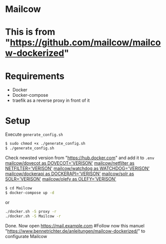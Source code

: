 # Mailcow
# This is from "https://github.com/mailcow/mailcow-dockerized"

# Requirements
- Docker
- Docker-compose
- traefik as a reverse proxy in front of it

# Setup
<!-- Change the variables in the `.env` file to your need.
```yaml
DOMAIN="example.com"                # (line 1)
MAILCOW_HOSTNAME="mail.example.com" # (line 9)
``` -->
Execute `generate_config.sh`
```sh
$ sudo chmod +x ./generate_config.sh
$ ./generate_config.sh
```
Check newsted version from "https://hub.docker.com" and add it to `.env`
[mailcow/dovecot as DOVECOT='VERISON'](https://hub.docker.com/r/mailcow/dovecot/tags)
[mailcow/netfilter as NETFILTER='VERISON'](https://hub.docker.com/r/mailcow/netfilter/tags)
[mailcow/watchdog as WATCHDOG='VERISON'](https://hub.docker.com/r/mailcow/watchdog/tags)
[mailcow/dockerapi as DOCKERAPI='VERISON'](https://hub.docker.com/r/mailcow/dockerapi/tags)
[mailcow/solr as SOLR='VERISON'](https://hub.docker.com/r/mailcow/solr/tags)
[mailcow/olefy as OLEFY='VERISON'](https://hub.docker.com/r/mailcow/olefy/tags)
<!-- DOVECOT='1.22'
NETFILTER='1.51'
WATCHDOG='1.97'
DOCKERAPI='2.01'
SOLR='1.8.1'
OLEFY='1.11' -->
```sh
$ cd Mailcow
$ docker-compose up -d
```
or
```sh
./docker.sh -S proxy -r
./docker.sh -S Mailcow -r
```
Done. Now open https://mail.example.com
#Follow now this manuel "https://www.bennetrichter.de/anleitungen/mailcow-dockerized/" to configurate Mailcow